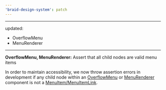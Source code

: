 ```yaml
---
'braid-design-system': patch
---
```


---
updated:
  - OverflowMenu
  - MenuRenderer
---

**OverflowMenu, MenuRenderer:** Assert that all child nodes are valid menu items

In order to maintain accessibility, we now throw assertion errors in development if any child node within an [OverflowMenu](https://seek-oss.github.io/braid-design-system/components/OverflowMenu) or [MenuRenderer](https://seek-oss.github.io/braid-design-system/components/MenuRenderer) component is not a [MenuItem/MenuItemLink](https://seek-oss.github.io/braid-design-system/components/MenuItem).

